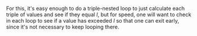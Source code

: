 For this, it's easy enough to do a triple-nested loop to just calculate each triple of values and see if they equal *l*, but for speed, one will want to check in each loop to see if a value has exceeded *l* so that one can exit early, since it's not necessary to keep looping there.
